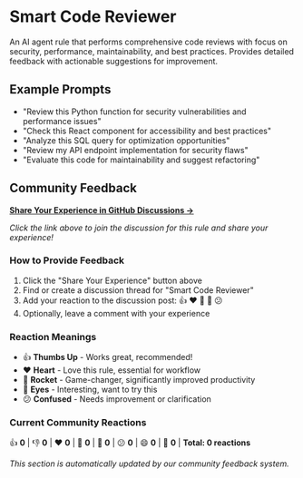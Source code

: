 # Smart Code Reviewer

An AI agent rule that performs comprehensive code reviews with focus on security, performance, maintainability, and best practices. Provides detailed feedback with actionable suggestions for improvement.

## Example Prompts

- "Review this Python function for security vulnerabilities and performance issues"
- "Check this React component for accessibility and best practices"
- "Analyze this SQL query for optimization opportunities"
- "Review my API endpoint implementation for security flaws"
- "Evaluate this code for maintainability and suggest refactoring"

## Community Feedback

**[Share Your Experience in GitHub Discussions →](https://github.com/avalus/rulebase/discussions)**

*Click the link above to join the discussion for this rule and share your experience!*

### How to Provide Feedback
1. Click the "Share Your Experience" button above
2. Find or create a discussion thread for "Smart Code Reviewer"
3. Add your reaction to the discussion post: 👍 ❤️ 🚀 👀 😕
4. Optionally, leave a comment with your experience

### Reaction Meanings
- 👍 **Thumbs Up** - Works great, recommended!
- ❤️ **Heart** - Love this rule, essential for workflow
- 🚀 **Rocket** - Game-changer, significantly improved productivity
- 👀 **Eyes** - Interesting, want to try this
- 😕 **Confused** - Needs improvement or clarification

### Current Community Reactions
<!-- STATS_START -->
👍 **0** | 👎 **0** | ❤️ **0** | 🚀 **0** | 👀 **0** | 😕 **0** | 😄 **0** | 🎉 **0** | **Total: 0 reactions**
<!-- STATS_END -->

*This section is automatically updated by our community feedback system.*